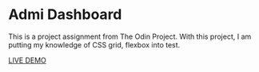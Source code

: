 # Admi Dashboard

This is a project assignment from The Odin Project. With this project, I am putting my knowledge of CSS grid, flexbox into test.

<a href='https://zaidahmad25.github.io/admin-dashboard/'>LIVE DEMO</a>
